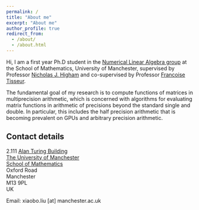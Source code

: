 ```yaml
---
permalink: /
title: "About me"
excerpt: "About me"
author_profile: true
redirect_from: 
  - /about/
  - /about.html
---
```

Hi, I am a first year Ph.D student in the [Numerical Linear Algebra group](https://nla-group.org/) at the School of Mathematics, University of Manchester, supervised by Professor [Nicholas J. Higham](http://www.maths.manchester.ac.uk/~higham/index.php) and co-supervised by Professor [Francoise Tisseur](http://www.maths.manchester.ac.uk/~ftisseur/).

The fundamental goal of my research is to compute functions of matrices in multiprecision arithmetic, which is concerned with algorithms for evaluating matrix functions in arithmetic of precisions beyond the standard single and double. In particular, this includes the half precision arithmetic that is becoming prevalent on GPUs and arbitrary precision arithmetic.

## Contact details

2.111 [Alan Turing Building](http://www.maths.manchester.ac.uk/our-research/facilities/infrastructure/)  
[The University of Manchester](https://www.manchester.ac.uk/)  
[School of Mathematics](http://www.maths.manchester.ac.uk/)  
Oxford Road  
Manchester  
M13 9PL  
UK  

Email: xiaobo.liu [at] manchester.ac.uk
